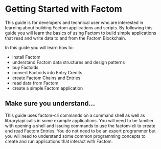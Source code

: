 Getting Started with Factom
===

This guide is for developers and technical user who are interested in learning about building Factom applications and scripts. By following this guide you will learn the basics of using Factom to build simple applications that read and write data to and from the Factom Blockchain.

In this guide you will learn how to:
* install Factom
* understand Factom data structures and design patterns
* buy Factoids
* convert Factoids into Entry Credits
* create Factom Chains and Entries
* read data from Factom
* create a simple Factom application

Make sure you understand...
---
This guide uses factom-cli commands on a command shell as well as library/api calls in some example applications. You will need to be familier with opening a shell and issuing commands to use the factom-cli to create and read Factom Entries. You do not need to be an expert programmer but you will need to understand some common programming concepts to create and run applications that interact with Factom.
